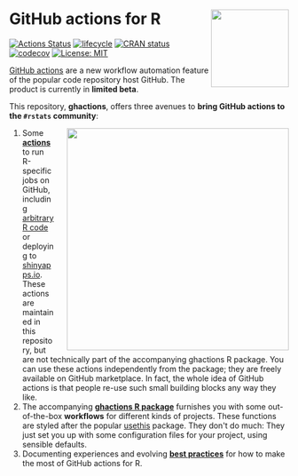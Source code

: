 # GitHub actions for R <img src="https://github.com/maxheld83/ghactions/blob/master/logo.png?raw=true" align="right" height=140/>

[![Actions Status](https://wdp9fww0r9.execute-api.us-west-2.amazonaws.com/production/badge/maxheld83/ghactions)](https://github.com/maxheld83/ghactions/actions)
[![lifecycle](https://img.shields.io/badge/lifecycle-experimental-orange.svg)](https://www.tidyverse.org/lifecycle/#experimental)
[![CRAN status](https://www.r-pkg.org/badges/version/ghactions)](https://cran.r-project.org/package=ghactions)
[![codecov](https://codecov.io/gh/maxheld83/ghactions/branch/master/graph/badge.svg)](https://codecov.io/gh/maxheld83/ghactions)
[![License: MIT](https://img.shields.io/github/license/maxheld83/ghactions.svg?style=flat)](https://opensource.org/licenses/MIT)


[GitHub actions](https://github.com/features/actions) are a new workflow automation feature of the popular code repository host GitHub.
The product is currently in **limited beta**.

This repository, **ghactions**, offers three avenues to **bring GitHub actions to the `#rstats` community**:

<img src="https://github.com/maxheld83/ghactions/blob/master/pkgwf.gif?raw=true" width=400/ align=right style="padding-left: 20px">

1. Some [**actions**](#actions) to run R-specific jobs on GitHub, including [arbitrary R code](http://www.maxheld.de/ghactions/articles/rscript-byod.html) or deploying to [shinyapps.io](http://shinyapps.io).
  These actions are maintained in this repository, but are not technically part of the accompanying ghactions R package.
  You can use these actions independently from the package; they are freely available on GitHub marketplace.
  In fact, the whole idea of GitHub actions is that people re-use such small building blocks any way they like.
2. The accompanying [**ghactions R package**](#workflows) furnishes you with some out-of-the-box **workflows** for different kinds of projects.
  These functions are styled after the popular [usethis](http://usethis.r-lib.org) package.
  They don't do much: They just set you up with some configuration files for your project, using sensible defaults.
3. Documenting experiences and evolving [**best practices**](http://www.maxheld.de/ghactions/articles/ghactions.html) for how to make the most of GitHub actions for R.
